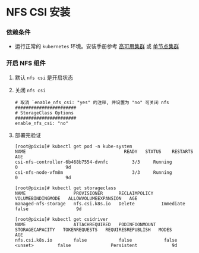 # NFS CSI 安装

### 依赖条件
- 运行正常的 `kubernetes` 环境。安装手册参考 [高可用集群](../install/multinode.md) 或 [单节点集群](../install/all-in-one.md)

### 开启 NFS 组件
1. 默认 `nfs csi` 是开启状态

2. 关闭 `nfs csi`
    ```shell
    # 取消 `enable_nfs_csi: "yes" 的注释, 并设置为 "no" 可关闭 nfs
    #######################
    # StorageClass Options
    #######################
    enable_nfs_csi: "no"
    ```

3. 部署完验证
   ```shell
   [root@pixiu]# kubectl get pod -n kube-system
   NAME                                     READY   STATUS    RESTARTS   AGE
   csi-nfs-controller-6b468b7554-dvnfc         3/3     Running            0                  9d
   csi-nfs-node-vfm8m                          3/3     Running            0                  9d

   [root@pixiu]# kubectl get storageclass
   NAME                  PROVISIONER      RECLAIMPOLICY   VOLUMEBINDINGMODE   ALLOWVOLUMEEXPANSION   AGE
   managed-nfs-storage   nfs.csi.k8s.io   Delete          Immediate           false                  9d
   
   [root@pixiu]# kubectl get csidriver
   NAME                  ATTACHREQUIRED   PODINFOONMOUNT   STORAGECAPACITY   TOKENREQUESTS   REQUIRESREPUBLISH   MODES                  AGE
   nfs.csi.k8s.io        false            false            false             <unset>         false               Persistent             9d
   ```
